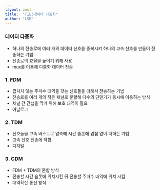 ```yaml
---
layout: post
title:  "TIL:데이터 다중화"
author: "LSM"
---
```


### 데이터 다중화
- 하나의 전송로에 여러 개의 데이터 신호를 중복시켜 하나의 고속 신호를 만들어 전송하는 기법
- 전송로의 효율을 높이기 위해 사용
- mux를 이용해 다중화 데이터 전송

### 1. FDM
- 겹치지 않는 주파수 대역을 갖는 신호들을 더해서 전송하는 기법
- 전송로를 여러 개의 작은 채널로 분할해 다수의 단말기가 동시에 이용하는 방식
- 채널 간 간섭을 막기 위해 보호 대역이 필요
- 아날로그

### 2. TDM
- 신호들을 고속 버스트로 압축해 시간 슬롯에 겹침 없이 더하는 기법
- 고속 신호 전송에 적합
- 디지털

### 3. CDM
- FDM + TDM의 혼합 방식
- 전송할 시간 슬롯에 위치시킨 뒤 전송할 주파수 대역에 위치 시킴
- 대역확산 통신 방식